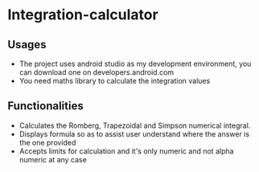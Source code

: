 # Integration-calculator

## Usages
- The project uses android studio as my development environment, you can download one on developers.android.com
- You need maths library to calculate the integration values

## Functionalities
- Calculates the Romberg, Trapezoidal and Simpson numerical integral.
- Displays formula so as to assist user understand where the answer is the one provided
- Accepts limits for calculation and it's only numeric and not alpha numeric at any case
